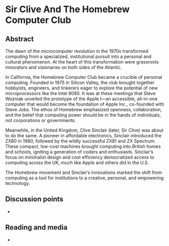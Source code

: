 # Sir Clive And The Homebrew Computer Club


## Abstract

The dawn of the microcomputer revolution in the 1970s transformed computing from a specialized, institutional pursuit into a personal and cultural phenomenon. At the heart of this transformation were grassroots innovators and visionaries on both sides of the Atlantic.

In California, the Homebrew Computer Club became a crucible of personal computing. Founded in 1975 in Silicon Valley, the club brought together hobbyists, engineers, and tinkerers eager to explore the potential of new microprocessors like the Intel 8080. It was at these meetings that Steve Wozniak unveiled the prototype of the Apple I—an accessible, all-in-one computer that would become the foundation of Apple Inc., co-founded with Steve Jobs. The ethos of Homebrew emphasized openness, collaboration, and the belief that computing power should be in the hands of individuals, not corporations or governments.

Meanwhile, in the United Kingdom, Clive Sinclair (later, Sir Clive) was about to do the same. A pioneer in affordable electronics, Sinclair introduced the ZX80 in 1980, followed by the wildly successful ZX81 and ZX Spectrum. These compact, low-cost machines brought computing into British homes and schools, igniting a generation of coders and enthusiasts. Sinclair’s focus on minimalist design and cost efficiency democratized access to computing across the UK, much like Apple and others did in the U.S.

The Homebrew movement and Sinclair’s innovations marked the shift from computing as a tool for institutions to a creative, personal, and empowering technology. 

## Discussion points

*


## Reading and media

*
